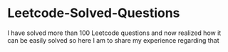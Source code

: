 # Leetcode-Solved-Questions
I have solved more than 100 Leetcode questions and now realized how it can be easily solved so here I am to share my experience regarding that
